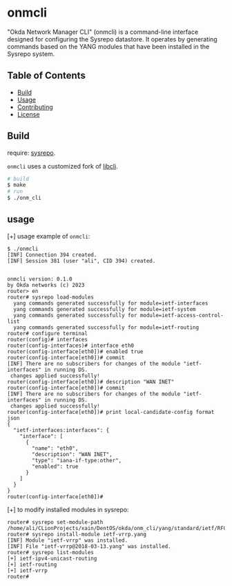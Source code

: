 # onmcli

"Okda Network Manager CLI" (onmcli) is a command-line interface designed 
for configuring the Sysrepo datastore. 
It operates by generating commands based on the YANG modules
that have been installed in the Sysrepo system.

## Table of Contents

- [Build](#Build)
- [Usage](#usage)
- [Contributing](#contributing)
- [License](#license)

## Build
require: [sysrepo](https://github.com/sysrepo/sysrepo).

`onmcli` uses a customized fork of [libcli](https://github.com/dparrish/libcli).

```bash
# build
$ make
# run
$ ./onm_cli
```
## usage

[+] usage example of `onmcli`:

```commandline
$ ./onmcli 
[INF] Connection 394 created.
[INF] Session 381 (user "ali", CID 394) created.


onmcli version: 0.1.0
by Okda networks (c) 2023
router> en
router# sysrepo load-modules 
  yang commands generated successfully for module=ietf-interfaces
  yang commands generated successfully for module=ietf-system
  yang commands generated successfully for module=ietf-access-control-list
  yang commands generated successfully for module=ietf-routing
router# configure terminal 
router(config)# interfaces 
router(config-interfaces)# interface eth0
router(config-interface[eth0])# enabled true
router(config-interface[eth0])# commit
[INF] There are no subscribers for changes of the module "ietf-interfaces" in running DS.
 changes applied successfully!
router(config-interface[eth0])# description "WAN INET"
router(config-interface[eth0])# commit 
[INF] There are no subscribers for changes of the module "ietf-interfaces" in running DS.
 changes applied successfully!
router(config-interface[eth0])# print local-candidate-config format json
{
  "ietf-interfaces:interfaces": {
    "interface": [      
      {
        "name": "eth0",
        "description": "WAN INET",
        "type": "iana-if-type:other",
        "enabled": true
      }
    ]
  }
}
router(config-interface[eth0])# 
```

[+] to modify installed modules in sysrepo:
```commandline
router# sysrepo set-module-path /home/ali/CLionProjects/xain/DentOS/okda/onm_cli/yang/standard/ietf/RFC
router# sysrepo install-module ietf-vrrp.yang
[INF] Module "ietf-vrrp" was installed.
[INF] File "ietf-vrrp@2018-03-13.yang" was installed.
router# sysrepo list-modules
[+] ietf-ipv4-unicast-routing
[+] ietf-routing
[+] ietf-vrrp
router#
```